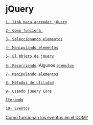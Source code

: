 <h1>jQuery</h1>


[`1- link para aprender jQuery`](http://learn.jquery.com/about-jquery/)

[`2- Cómo funciona `](http://learn.jquery.com/about-jquery/how-jquery-works/)

[`3- Seleccionando elementos`](http://learn.jquery.com/using-jquery-core/selecting-elements/)

[`4- Manipulando elementos`](http://learn.jquery.com/using-jquery-core/manipulating-elements/)

[`5- El Objeto de jQuery`](http://learn.jquery.com/using-jquery-core/jquery-object/)

[`6- Recorriendo`](http://learn.jquery.com/using-jquery-core/traversing/).
Algunos [`ejemplos`](http://jsfiddle.net/juanma/pp3h1hpo/)

[`7- Manipulando elementos`](http://learn.jquery.com/using-jquery-core/manipulating-elements/)

[`8- Métodos de utilidad`](http://learn.jquery.com/using-jquery-core/utility-methods/)

[`9- Usando jQuery Core`](http://learn.jquery.com/using-jquery-core/)

[`Iterando`](http://learn.jquery.com/using-jquery-core/iterating/)

[`10- Eventos`](http://learn.jquery.com/events/)

[Cómo funcionan los eventos en el DOM?]()
